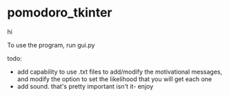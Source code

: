 # pomodoro_tkinter

hi

To use the program, run gui.py

todo:
- add capability to use .txt files to add/modify the motivational messages, and modify the option to set the likelihood that you will get each one
- add sound. that's pretty important isn't it-
enjoy
